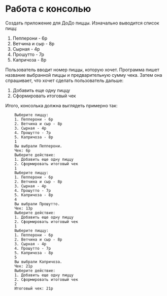 # Работа с консолью

Создать приложение для ДоДо пиццы.
Изначально выводится список пицц:
1. Пепперони - 6р
2. Ветчина и сыр - 8р 
3. Сырная - 4р
4. Прошутто - 7р
5. Капричоза - 8р

Пользователь вводит номер пиццы, которую хочет.
Программа пишет название выбранной пиццы и предварительную сумму чека.
Затем она спрашивает, что хочет сделать пользователь дальше:

1. Добавить еще одну пиццу
2. Сформировать итоговый чек

Итого, консолька должна выглядеть примерно так:

        Выберите пиццу:
        1. Пепперони - 6р
        2. Ветчина и сыр - 8р
        3. Сырная - 4р
        4. Прошутто - 7р
        5. Капричоза - 8р
        1
        Вы выбрали Пепперони.
        Чек: 6р
        Выберите действие:
        1. Добавить еще одну пиццу
        2. Сформировать итоговый чек
        1
        Выберите пиццу:
        1. Пепперони - 6р
        2. Ветчина и сыр - 8р
        3. Сырная - 4р
        4. Прошутто - 7р
        5. Капричоза - 8р
        4
        Вы выбрали Прошутто.
        Чек: 13р
        Выберите действие:
        1. Добавить еще одну пиццу
        2. Сформировать итоговый чек
        1
        Выберите пиццу:
        1. Пепперони - 6р
        2. Ветчина и сыр - 8р
        3. Сырная - 4р
        4. Прошутто - 7р
        5. Капричоза - 8р
        5
        Вы выбрали Капричоза.
        Чек: 21р
        Выберите действие:
        1. Добавить еще одну пиццу
        2. Сформировать итоговый чек
        2
        Итоговый чек: 21р